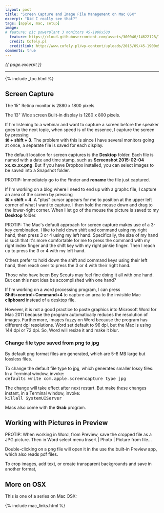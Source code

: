 ```yaml
---
layout: post
title: "Screen Capture and Image File Management on Mac OSX"
excerpt: "Did I really see that?"
tags: [apple, mac, setup]
image:
# feature: pic powerplant 3 monitors 45-1900x500
  feature: https://cloud.githubusercontent.com/assets/300046/14622128/138d868e-0585-11e6-9696-7eb412f4aeef.jpg
  credit: Cofely.pl
  creditlink: http://www.cofely.pl/wp-content/uploads/2015/09/45-1900x500.jpg
comments: true
---
```

<i>{{ page.excerpt }}</i>
<hr />

{% include _toc.html %}


<a id="ScrCapturez"></a>

## Screen Capture

The 15" Retina monitor is 2880 x 1800 pixels.

The 13" Wide screen Built-in display is 1280 x 800 pixels.

If I'm listening to a webinar and want to capture a screen before the speaker goes to the next topic,
when speed is of the essence, I capture the screen by pressing 
<br /><strong>&#8984; + shift + 3</strong>.
The problem with this is since I have several monitors going at once, 
a separate file is saved for each display.

The default location for screen captures is the <strong>Desktop</strong> folder.
Each file is named with a date and time stamp, such as 
<strong>Screenshot 2015-02-04 xx.xx.xx.png</strong>.
But if you have Dropbox installed, you can select images to be saved into a Snapshot folder.

PROTIP: 
Immediately go to the Finder and <strong>rename</strong> the file just captured.

If I'm working on a blog where I need to end up with a graphc file, I capture an area of the screen
by pressing 
<br /><strong>&#8984; + shift + 4</strong>.
A "plus" cursor appears for me to position at the upper left corner of what I want to capture.
I then hold the mouse down and drag to the lower-right corner.
When I let go of the mouse the picture is saved to my <strong>Desktop</strong> folder.

PROTIP: 
The Mac's default approach for screen capture makes use of a 3-key combination.
I like to hold down shift and command using my right hand, then press 3 or 4 using my left hand.
Specifically, the size of my hand is such that it's more comfortable for me to 
press the command with my right index finger and the shift key with my right pinkie finger.
Then I reach up to press the 3 or 4 with my left hand.

Others prefer to hold down the shift and command keys using their left hand, 
then reach over to press the 3 or 4 with their right hand.

Those who have been Boy Scouts may feel fine doing it all with one hand.
But can this next idea be accomplished with one hand?

If I'm working on a word processing program, I can press
<br /><strong>Shift+control+Command+4</strong> to capture an area to the invisible Mac
<strong>clipboard</strong> instead of a desktop file.

However, it is not a good practice to paste graphics into Microsoft Word for Mac 2011
because the program automatically reduces the resolution of images.
Furthermore, images fuzzy on Word because the program has different dpi resolutions.
Word set default to 96 dpi, but the Mac is using 144 dpi or 72 dpi. 
So, Word will resize it and make it blur.

<h3> Change file type saved from png to jpg</h3>

By default png format files are generated, which are 5-8 MB large but lossless files.
<!-- Thanks to http://colorlib.com/wp/print-screen-mac/ -->
To change the default file type to jpg, which generates smaller lossy files:
<br />
In a Terminal window, invoke:
<br />
<tt>defaults write com.apple.screencapture type jpg</tt>

The change will take effect after next restart.
But make these changes instant,
in a Terminal window, invoke:
<br />
<tt>killall SystemUIServer</tt>


Macs also come with the <strong>Grab</strong> program.


<a id="Preview_pix"></a>

## Working with Pictures in Preview

PROTIP: 
When working in Word, from Preview, save the cropped file as a JPG picture.
Then in Word select menu Insert | Photo | Picture from file...

Double-clicking on a png file will open it in the 
use the built-in Preview app, which also reads pdf files.
	
To crop images, add text, or create transparent backgrounds
and save in another format,


## More on OSX

This is one of a series on Mac OSX:

{% include mac_links.html %}
